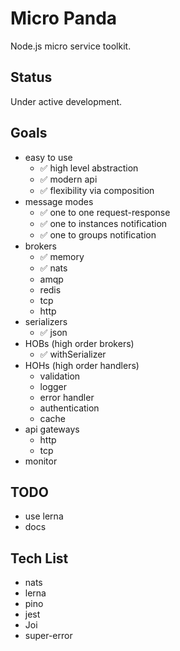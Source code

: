 # Micro Panda

Node.js micro service toolkit.

## Status

Under active development.

## Goals

- easy to use
  - :white_check_mark: high level abstraction
  - :white_check_mark: modern api
  - :white_check_mark: flexibility via composition
- message modes
  - :white_check_mark: one to one request-response
  - :white_check_mark: one to instances notification
  - :white_check_mark: one to groups notification
- brokers
  - :white_check_mark: memory
  - :white_check_mark: nats
  - amqp
  - redis
  - tcp
  - http
- serializers
  - :white_check_mark: json
- HOBs (high order brokers)
  - :white_check_mark: withSerializer
- HOHs (high order handlers)
  - validation
  - logger
  - error handler
  - authentication
  - cache
- api gateways
  - http
  - tcp
- monitor

## TODO

- use lerna
- docs

## Tech List

- nats
- lerna
- pino
- jest
- Joi
- super-error